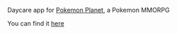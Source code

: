 Daycare app for [Pokemon Planet](https://www.pokemon-planet.com), a Pokemon MMORPG

You can find it [here](https://gouldie.github.io/ppo-daycare)

